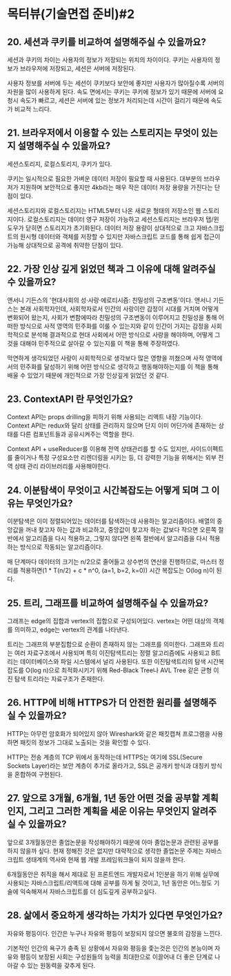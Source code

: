 # 목터뷰(기술면접 준비)#2

## 20. 세션과 쿠키를 비교하여 설명해주실 수 있을까요?

세션과 쿠키의 차이는 사용자의 정보가 저장되는 위치의 차이이다. 쿠키는 사용자의 정보가 브라우저에 저장되고, 세션은 서버에 저장된다.

사용자 정보를 서버에 두는 세션이 쿠키보다 보안에 좋지만 사용자가 많아질수록 서버의 자원을 많이 사용하게 된다. 속도 면에서는 쿠키는 쿠키에 정보가 있기 때문에 서버에 요청시 속도가 빠르고, 세션은 서버에 있는 정보가 처리되는데 시간이 걸리기 때문에 속도가 비교적 느리다.

## 21. 브라우저에서 이용할 수 있는 스토리지는 무엇이 있는지 설명해주실 수 있을까요?

세션스토리지, 로컬스토리지, 쿠키가 있다.

쿠키는 일시적으로 필요한 가벼운 데이터 저장이 필요할 때 사용된다. 대부분의 브라우저가 지원하며 보안적으로 좋지만 4kb라는 매우 작은 데이터 저장 용량을 가진다는 단점이 있다.

세션스토리지와 로컬스토리지는 HTML5부터 나온 새로운 형태의 저장소인 웹 스토리지이다. 로컬스토리지는 데이터 영구 저장이 가능하고 세션스토리지는 브라우저 탭/윈도우가 닫히면 스토리지가 초기화된다. 데이터 저장 용량이 상대적으로 크고 자바스크립트의 원시형 데이터와 객체를 저장할 수 있지만 자바스크립트 코드를 통해 쉽게 접근이 가능해 상대적으로 공격에 취약한 단점이 있다.

## 22. 가장 인상 깊게 읽었던 책과 그 이유에 대해 알려주실 수 있을까요?

앤서니 기든스의 '현대사회의 성·사랑·에로티시즘: 친밀성의 구조변동'이다. 앤서니 기든스는 본래 사회학자인데, 사회학자로서 인간의 사랑이란 감정이 시대를 거치며 어떻게 변화되어 왔는지, 사회가 변함에따라 친밀성의 구조변동이 이루어지고 친밀성을 통해 어떠한 방식으로 사적 영역의 민주화를 이룰 수 있는지와 같이 인간이 가지는 감정을 사회학적으로 분석해 결과적으로 현대 사회에서 어떤 방식으로 사랑을 해야하며, 어떻게 그것을 대해야 민주적으로 살아갈 수 있는지를 이 책을 통해 주장하였다.

막연하게 생각되었던 사랑이 사회학적으로 생각보다 많은 영향을 끼쳤으며 사적 영역에서의 민주화를 달성하기 위해 어떤 방식으로 생각하고 행동해야하는지를 이 책을 통해 배울 수 있었기 때문에 개인적으로 가장 인상깊게 읽었던 것 같다.

## 23. ContextAPI 란 무엇인가요?

Context API는 props drilling을 피하기 위해 사용되는 리액트 내장 기능이다. Context API는 redux와 달리 상태를 관리하지 않으며 단지 이미 어딘가에 존재하는 상태를 다른 컴포넌트들과 공유시켜주는 역할을 한다.

Context API + useReducer를 이용해 전역 상태관리를 할 수도 있지만, 사이드이펙트를 줄이거나 특정 구성요소만 리렌더링을 시키는 등, 더 강력한 기능을 위해서는 외부 전역 상태 관리 라이브러리를 사용해야한다.

## 24. 이분탐색이 무엇이고 시간복잡도는 어떻게 되며 그 이유는 무엇인가요?

이분탐색은 이미 정렬되어있는 데이터를 탐색하는데 사용하는 알고리즘이다. 배열의 중앙값을 꺼내 찾고자 하는 값과 비교하고, 중앙값이 찾고자 하는 값보다 작으면 오른쪽 절반에서 알고리즘을 다시 적용하고, 그렇지 않다면 왼쪽 절반에서 알고리즘을 다시 적용하는 방식으로 작동되는 알고리즘이다.

매 단계마다 데이터의 크기는 n/2으로 줄어들고 상수번의 연산을 진행하므로, 마스터 정리를 적용하면(1 * T(n/2) + c * n^0, (a=1, b=2, k=0)) 시간 복잡도는 O(log n)이 된다.

## 25. 트리, 그래프를 비교하여 설명해주실 수 있을까요?

그래프는 edge의 집합과 vertex의 집합으로 구성되어있다. vertex는 어떤 대상의 객체를 의미하고, edge는 vertex의 관계를 나타낸다.

트리는 그래프의 부분집합으로 순환이 존재하지 않는 그래프를 의미한다. 그래프와 트리는 여러 자료구조에서 사용되며 특히 이진탐색트리는 정렬 알고리즘에도 사용되고 B트리는 데이터베이스와 파일 시스템에서 널리 사용된다. 또한 이진탐색트리의 탐색 시간복잡도를 O(log n)으로 최적화시키기 위해 Red-Black Tree나 AVL Tree 같은 균형 이진 탐색 트리라는 자료구조가 존재한다.

## 26. HTTP에 비해 HTTPS가 더 안전한 원리를 설명해주실 수 있을까요?

HTTP는 아무런 암호화가 되어있지 않아 Wireshark와 같은 패킷캡쳐 프로그램을 사용하면 패킷의 정보가 그대로 노출되는 것을 확인할 수 있다.

HTTP는 전송 계층의 TCP 위에서 동작하는데 HTTPS는 여기에 SSL(Secure Sockets Layer)라는 보안 계층이 추가로 올라가고, SSL은 공개키 방식과 대칭키 방식을 혼합하여 구현된다.

## 27. 앞으로 3개월, 6개월, 1년 동안 어떤 것을 공부할 계획인지, 그리고 그러한 계획을 세운 이유는 무엇인지 알려주실 수 있을까요?

앞으로 3개월동안은 졸업논문을 작성해야하기 때문에 아마 졸업논문과 관련된 공부를 하지 않을까 싶다. 현재 정해진 것은 없지만 대략적으로 생각한 졸업논문 주제는 자바스크립트 생태계의 역사와 현재 웹 개발 프레임워크들이 되지 않을까 한다.

6개월동안은 취직을 해서 제대로 된 프론트엔드 개발자로서 1인분을 하기 위해 실무에 사용되는 자바스크립트/리액트에 대해 공부를 하게 될 것이고, 1년 동안은 어느정도 기술에 익숙해져서 자바스크립트를 더 심도깊게 공부하고싶다.

## 28. 삶에서 중요하게 생각하는 가치가 있다면 무엇인가요?

자유와 평등이다. 인간은 누구나 자유와 평등이 보장되지 않으면 불호의 감정을 느낀다.

기본적인 인간의 욕구가 충족 된 상황에서 자유와 평등을 좇는것은 인간의 본능이며 자유와 평등이 보장된 사회는 구성원들의 능력을 최대한으로 이끌어내 더 좋은 단계로 나아갈 수 있는 원동력을 갖추게 된다.






